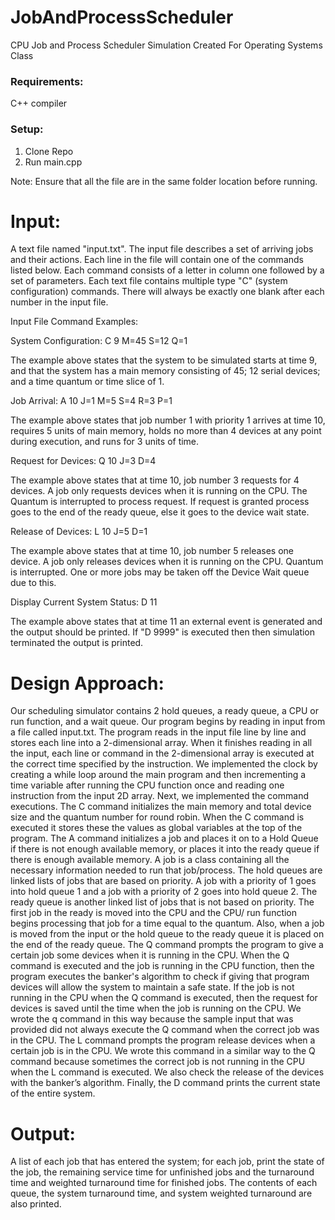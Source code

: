 # JobAndProcessScheduler
CPU Job and Process Scheduler Simulation Created For Operating Systems Class

### Requirements:
C++ compiler

### Setup:
1. Clone Repo
2. Run main.cpp

Note: Ensure that all the file are in the same folder location before running.

# Input:

A text file named "input.txt".  The input file describes a set of arriving jobs and their actions.  Each line in the file will contain one of the commands listed below. Each command consists of a letter in column one followed by a set of parameters. Each text file contains multiple type "C" (system configuration) commands. There will always be exactly one blank after each number in the input file.

Input File Command Examples:

System Configuration: C 9 M=45 S=12 Q=1

  The example above states that the system to be simulated starts at time 9, and that the system has a main memory consisting of 45; 12   serial devices; and a time quantum or time slice of 1.
  
Job Arrival: A 10 J=1 M=5 S=4 R=3 P=1

  The example above states that job number 1 with priority 1 arrives at time 10, requires 5 units of main memory, holds no more than 4     devices at any point during execution, and runs for 3 units of time.
  
Request for Devices: Q 10 J=3 D=4

  The example above states that at time 10, job number 3 requests for 4 devices. A job only requests devices when it is running on the     CPU. The Quantum is interrupted to process request. If request is granted process goes to the end of the ready queue, else it goes     to the device wait state.
  
Release of Devices: L 10 J=5 D=1

  The example above states that at time 10, job number 5 releases one device. A job only releases devices when it is running on the CPU.   Quantum is interrupted. One or more jobs may be taken off the Device Wait queue due to this.
  
Display Current System Status: D 11

  The example above states that at time 11 an external event is generated and the output should be printed.  If "D 9999" is executed       then then simulation terminated the output is printed.

# Design Approach:

Our scheduling simulator contains 2 hold queues, a ready queue, a CPU or run function, and a wait
queue. Our program begins by reading in input from a file called input.txt. The program reads in the
input file line by line and stores each line into a 2-dimensional array. When it finishes reading in all the
input, each line or command in the 2-dimensional array is executed at the correct time specified by the
instruction. We implemented the clock by creating a while loop around the main program and then
incrementing a time variable after running the CPU function once and reading one instruction from the
input 2D array. Next, we implemented the command executions. The C command initializes the main
memory and total device size and the quantum number for round robin. When the C command is
executed it stores these the values as global variables at the top of the program. The A command
initializes a job and places it on to a Hold Queue if there is not enough available memory, or places it
into the ready queue if there is enough available memory. A job is a class containing all the necessary
information needed to run that job/process. The hold queues are linked lists of jobs that are based on
priority. A job with a priority of 1 goes into hold queue 1 and a job with a priority of 2 goes into hold
queue 2. The ready queue is another linked list of jobs that is not based on priority. The first job in the
ready is moved into the CPU and the CPU/ run function begins processing that job for a time equal to
the quantum. Also, when a job is moved from the input or the hold queue to the ready queue it is
placed on the end of the ready queue. The Q command prompts the program to give a certain job
some devices when it is running in the CPU. When the Q command is executed and the job is running in
the CPU function, then the program executes the banker's algorithm to check if giving that program
devices will allow the system to maintain a safe state. If the job is not running in the CPU when the Q
command is executed, then the request for devices is saved until the time when the job is running on
the CPU. We wrote the q command in this way because the sample input that was provided did not
always execute the Q command when the correct job was in the CPU. The L command prompts the
program release devices when a certain job is in the CPU. We wrote this command in a similar way to
the Q command because sometimes the correct job is not running in the CPU when the L command is
executed. We also check the release of the devices with the banker’s algorithm. Finally, the D
command prints the current state of the entire system.

# Output:

A list of each job that has entered the system; for each job, print the state of the job, the remaining service time for unfinished jobs and the turnaround time and weighted turnaround time for finished jobs.  The contents of each queue, the system turnaround time, and system weighted turnaround are also printed.
